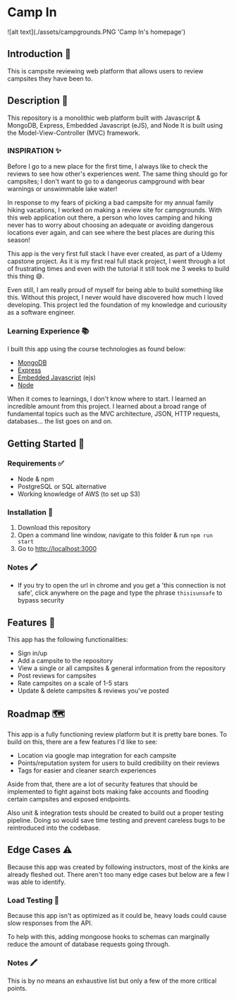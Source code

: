 # Camp In

![alt text](./assets/campgrounds.PNG 'Camp In's homepage')

## Introduction 🎩

This is campsite reviewing web platform that allows users to review campsites they have been to.

## Description 📝

This repository is a monolithic web platform built with Javascript & MongoDB, Express, Embedded Javascript (eJS), and Node
It is built using the Model-View-Controller (MVC) framework.

### INSPIRATION ✨

Before I go to a new place for the first time, I always like to check the reviews to see how other's experiences went. The same thing should go for campsites; I don't want to go to a dangeorus campground with bear warnings or unswimmable lake water!

In response to my fears of picking a bad campsite for my annual family hiking vacations, I worked on making a review site for campgrounds. With this web application out there, a person who loves camping and hiking never has to worry about choosing an adequate or avoiding dangerous locations ever again, and can see where the best places are during this season!

This app is the very first full stack I have ever created, as part of a Udemy capstone project. As it is my first real full stack project, I went through a lot of frustrating times and even with the tutorial it still took me 3 weeks to build this thing 😅.

Even still, I am really proud of myself for being able to build something like this. Without this project, I never would have discovered how much I loved developing. This project led the foundation of my knowledge and curiousity as a software engineer.

### Learning Experience 📚

I built this app using the course technologies as found below:

- [MongoDB]()
- [Express](https://expressjs.com/)
- [Embedded Javascript]() (ejs)
- [Node](https://nodejs.org/en/)

When it comes to learnings, I don't know where to start. I learned an incredible amount from this project. I learned about a broad range of fundamental topics such as the MVC architecture, JSON, HTTP requests, databases... the list goes on and on.

## Getting Started 🏁

### Requirements ✅

- Node & npm
- PostgreSQL or SQL alternative
- Working knowledge of AWS (to set up S3)

### Installation 💾

1. Download this repository
2. Open a command line window, navigate to this folder & run `npm run start`
3. Go to [http://localhost:3000](http://localhost:3000)

### Notes 🖍

- If you try to open the url in chrome and you get a 'this connection is not safe', click anywhere on the page and type the phrase `thisisunsafe` to bypass security

## Features 🧩

This app has the following functionalities:

- Sign in/up
- Add a campsite to the repository
- View a single or all campsites & general information from the repository
- Post reviews for campsites
- Rate campsites on a scale of 1-5 stars
- Update & delete campsites & reviews you've posted

## Roadmap 🗺

This app is a fully functioning review platform but it is pretty bare bones. To build on this, there are a few features I'd like to see:

- Location via google map integration for each campsite
- Points/reputation system for users to build credibility on their reviews
- Tags for easier and cleaner search experiences

Aside from that, there are a lot of security features that should be implemented to fight against bots making fake accounts and flooding certain campsites and exposed endpoints.

Also unit & integration tests should be created to build out a proper testing pipeline. Doing so would save time testing and prevent careless bugs to be reintroduced into the codebase.

## Edge Cases ⚠️

Because this app was created by following instructors, most of the kinks are already fleshed out. There aren't too many edge cases but below are a few I was able to identify.

### Load Testing 🚩

Because this app isn't as optimized as it could be, heavy loads could cause slow responses from the API.

To help with this, adding mongoose hooks to schemas can marginally reduce the amount of database requests going through.

### Notes 🖍

This is by no means an exhaustive list but only a few of the more critical points.
